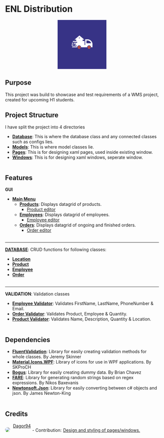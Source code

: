 # ENL Distribution
<p align="center">
	<img src="Images/Logo.png" alt="ENL_Logo Image">
</p>

## Purpose
This project was build to showcase and test requirements of a WMS project, created for upcoming H1 students.

## Project Structure
I have split the project into 4 directories

- [**Database**](Database): This is where the database class and any connected classes such as configs lies.
- [**Models**](Models): This is where model classes lie.
- [**Pages**](Pages): This is for designing xaml pages, used inside existing window.
- [**Windows**](Windows): This is for designing xaml windows, seperate window.
<br><br>

## Features
**GUI**
- [**Main Menu**](Pages/MainPage.xaml)
	- [**Products**](Pages/ProductPage.xaml): Displays datagrid of products.
		- [Product editor](Windows/ProductEdit.xaml)
	- [**Employees**](Pages/EmployeePage.xaml): Displays datagrid of employees.
		- [Employee editor](Windows/EmployeeEdit.xaml)
	- [**Orders**](Pages/OrderPage.xaml): Displays datagrid of ongoing and finished orders.
		- [Order editor](Windows/OrderEdit.xaml)
<br><br>
***

[**DATABASE**](Database/Database.cs): CRUD functions for following classes:
- [**Location**](Models/Location.cs)
- [**Product**](Models/Product.cs)
- [**Employee**](Models/Employee.cs)
- [**Order**](Models/Order.cs)
<br><br>
***

**VALIDATION**: Validation classes
- [**Employee Validator**](Validators/EmployeeValidator.cs): Validates FirstName, LastName, PhoneNumber & Email.
- [**Order Validator**](Validators/OrderValidator.cs): Validates Product, Employee & Quantity.
- [**Product Validator**](Validators/ProductValidator.cs): Validates Name, Description, Quantity & Location.
<br><br>

## Dependencies
- [**FluentValidation**](https://docs.fluentvalidation.net/): Library for easily creating validation methods for whole classes. By Jeremy Skinner
- [**Material.Icons.WPF**](https://github.com/SKProCH/Material.Icons/): Library of icons for use in WPF applications. By SKProCH
- [**Bogus**](https://github.com/bchavez/Bogus): Library for easily creating dummy data. By Brian Chavez
- [**FARE**](https://github.com/moodmosaic/Fare): Library for generating random strings based on regex expressions. By Nikos Baxevanis
- [**Newtonsoft.Json**](): Library for easily converting between c# objects and json. By James Newton-King
<br><br>

## Credits

<div style="display: flex; align-items:center;">

[<img src="https://github.com/Dagor94.png" width="80px;" style="border-radius: 40px;"/>](https://github.com/Dagor94)

<div style="display: flex; flex-direction: row;">
<a style="margin-left: 10px" href="https://github.com/Dagor94">Dagor94</a>
<p style="margin-left: 5px; padding-right: 5px">- Contribution:</p>

[Design and styling of pages/windows.](https://github.com/Dagor94/ENL_Distribution)

</div>

</div>